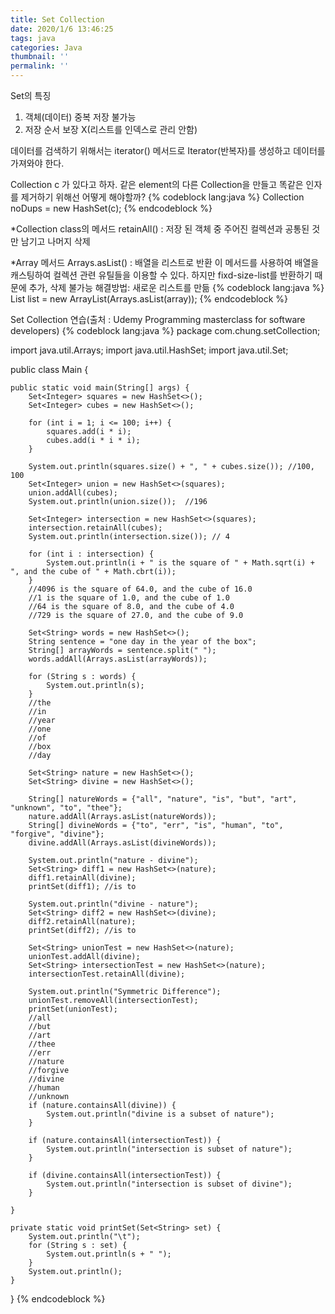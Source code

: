 ```yaml
---
title: Set Collection
date: 2020/1/6 13:46:25
tags: java
categories: Java
thumbnail: ''
permalink: ''
---
```


Set의 특징
  1. 객체(데이터) 중복 저장 불가능
  2. 저장 순서 보장 X(리스트를 인덱스로 관리 안함)

데이터를 검색하기 위해서는 iterator() 메서드로 Iterator(반복자)를 생성하고 데이터를 가져와야 한다.


Collection c 가 있다고 하자.
같은 element의 다른 Collection을 만들고 똑같은 인자를 제거하기 위해선 어떻게 해야할까?
{% codeblock lang:java %}
Collection<Type> noDups = new HashSet<Type>(c);
{% endcodeblock %}

*Collection class의 메서드
    retainAll() : 저장 된 객체 중 주어진 컬렉션과 공통된 것만 남기고 나머지 삭제

*Array 메서드
    Arrays.asList()
        : 배열을 리스트로 반환
        이 메서드를 사용하여 배열을 캐스팅하여 컬렉션 관련 유틸들을 이용할 수 있다.
        하지만 fixd-size-list를 반환하기 때문에 추가, 삭제 불가능
해결방법: 새로운 리스트를 만듦
{% codeblock lang:java %}
List<String> list = new ArrayList(Arrays.asList(array));
{% endcodeblock %}

Set Collection 연습(출처 : Udemy Programming masterclass for software developers)
{% codeblock lang:java %}
package com.chung.setCollection;

import java.util.Arrays;
import java.util.HashSet;
import java.util.Set;

public class Main {

    public static void main(String[] args) {
        Set<Integer> squares = new HashSet<>();
        Set<Integer> cubes = new HashSet<>();

        for (int i = 1; i <= 100; i++) {
            squares.add(i * i);
            cubes.add(i * i * i);
        }

        System.out.println(squares.size() + ", " + cubes.size()); //100, 100
        Set<Integer> union = new HashSet<>(squares);
        union.addAll(cubes);
        System.out.println(union.size());  //196

        Set<Integer> intersection = new HashSet<>(squares);
        intersection.retainAll(cubes);
        System.out.println(intersection.size()); // 4

        for (int i : intersection) {
            System.out.println(i + " is the square of " + Math.sqrt(i) + ", and the cube of " + Math.cbrt(i));
        }
        //4096 is the square of 64.0, and the cube of 16.0
        //1 is the square of 1.0, and the cube of 1.0
        //64 is the square of 8.0, and the cube of 4.0
        //729 is the square of 27.0, and the cube of 9.0

        Set<String> words = new HashSet<>();
        String sentence = "one day in the year of the box";
        String[] arrayWords = sentence.split(" ");
        words.addAll(Arrays.asList(arrayWords));

        for (String s : words) {
            System.out.println(s);
        }
        //the
        //in
        //year
        //one
        //of
        //box
        //day

        Set<String> nature = new HashSet<>();
        Set<String> divine = new HashSet<>();

        String[] natureWords = {"all", "nature", "is", "but", "art", "unknown", "to", "thee"};
        nature.addAll(Arrays.asList(natureWords));
        String[] divineWords = {"to", "err", "is", "human", "to", "forgive", "divine"};
        divine.addAll(Arrays.asList(divineWords));

        System.out.println("nature - divine");
        Set<String> diff1 = new HashSet<>(nature);
        diff1.retainAll(divine);
        printSet(diff1); //is to

        System.out.println("divine - nature");
        Set<String> diff2 = new HashSet<>(divine);
        diff2.retainAll(nature);
        printSet(diff2); //is to

        Set<String> unionTest = new HashSet<>(nature);
        unionTest.addAll(divine);
        Set<String> intersectionTest = new HashSet<>(nature);
        intersectionTest.retainAll(divine);

        System.out.println("Symmetric Difference");
        unionTest.removeAll(intersectionTest);
        printSet(unionTest);
        //all
        //but
        //art
        //thee
        //err
        //nature
        //forgive
        //divine
        //human
        //unknown
        if (nature.containsAll(divine)) {
            System.out.println("divine is a subset of nature");
        }

        if (nature.containsAll(intersectionTest)) {
            System.out.println("intersection is subset of nature");
        }

        if (divine.containsAll(intersectionTest)) {
            System.out.println("intersection is subset of divine");
        }

    }

    private static void printSet(Set<String> set) {
        System.out.println("\t");
        for (String s : set) {
            System.out.println(s + " ");
        }
        System.out.println();
    }

}
{% endcodeblock %}




<!-- excerpt -->
<!-- toc -->